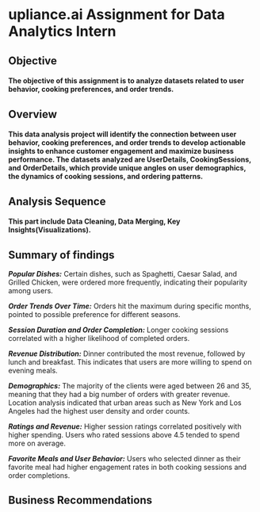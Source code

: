 # upliance.ai Assignment for Data Analytics Intern

## Objective
#### The objective of this assignment is to analyze datasets related to user behavior, cooking preferences, and order trends.

## Overview
#### This data analysis project will identify the connection between user behavior, cooking preferences, and order trends to develop actionable insights to enhance customer engagement and maximize business performance. The datasets analyzed are UserDetails, CookingSessions, and OrderDetails, which provide unique angles on user demographics, the dynamics of cooking sessions, and ordering patterns.

## Analysis Sequence
#### This part include Data Cleaning, Data Merging, Key Insights(Visualizations).

## Summary of findings

***Popular Dishes:*** Certain dishes, such as Spaghetti, Caesar Salad, and Grilled Chicken, were ordered more frequently, indicating their popularity among users.

***Order Trends Over Time:*** Orders hit the maximum during specific months, pointed to possible preference for different seasons.

***Session Duration and Order Completion:*** Longer cooking sessions correlated with a higher likelihood of completed orders.

***Revenue Distribution:*** Dinner contributed the most revenue, followed by lunch and breakfast. This indicates that users are more willing to spend on evening meals.

***Demographics:*** The majority of the clients were aged between 26 and 35, meaning that they had a big number of orders with greater revenue.
Location analysis indicated that urban areas such as New York and Los Angeles had the highest user density and order counts.

***Ratings and Revenue:*** Higher session ratings correlated positively with higher spending. Users who rated sessions above 4.5 tended to spend more on average.

***Favorite Meals and User Behavior:*** Users who selected dinner as their favorite meal had higher engagement rates in both cooking sessions and order completions.

## Business Recommendations

